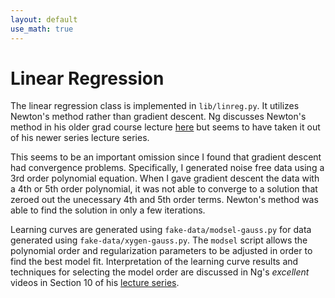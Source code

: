 ```yaml
---
layout: default
use_math: true
---
```


# Linear Regression

The linear regression class is implemented in ``lib/linreg.py``.  It utilizes Newton's method rather than gradient descent.  Ng discusses Newton's method in his older grad course lecture [here](https://www.youtube.com/watch?v=nLKOQfKLUks) but seems to have taken it out of his newer series lecture series.

This seems to be an important omission since I found that gradient descent had convergence problems.  Specifically, I generated noise free data using a 3rd order polynomial equation.  When I gave gradient descent the data with a 4th or 5th order polynomial, it was not able to converge to a solution that zeroed out the unecessary 4th and 5th order terms.  Newton's method was able to find the solution in only a few iterations.

Learning curves are generated using ``fake-data/modsel-gauss.py`` for data generated using ``fake-data/xygen-gauss.py``.  The ``modsel`` script allows the polynomial order and regularization parameters to be adjusted in order to find the best model fit.  Interpretation of the learning curve results and techniques for selecting the model order are discussed in Ng's *excellent* videos in Section 10 of his [lecture series](https://www.youtube.com/playlist?list=PLLssT5z_DsK-h9vYZkQkYNWcItqhlRJLN).





